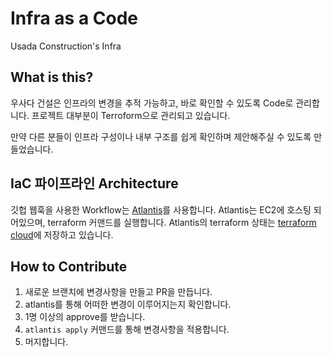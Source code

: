 # Infra as a Code

Usada Construction's Infra

## What is this?

우사다 건설은 인프라의 변경을 추적 가능하고, 바로 확인할 수 있도록 Code로 관리합니다. 프로젝트 대부분이 Terroform으로 관리되고 있습니다.

만약 다른 분들이 인프라 구성이나 내부 구조를 쉽게 확인하며 제안해주실 수 있도록 만들었습니다.

## IaC 파이프라인 Architecture

깃헙 웹훅을 사용한 Workflow는 [Atlantis](https://www.runatlantis.io/)를 사용합니다.
Atlantis는 EC2에 호스팅 되어있으며, terraform 커맨드를 실행합니다.
Atlantis의 terraform 상태는 [terraform cloud](https://app.terraform.io/)에 저장하고 있습니다.

## How to Contribute

1. 새로운 브랜치에 변경사항을 만들고 PR을 만듭니다.
2. atlantis를 통해 어떠한 변경이 이루어지는지 확인합니다.
3. 1명 이상의 approve를 받습니다.
4. `atlantis apply` 커맨드를 통해 변경사항을 적용합니다.
5. 머지합니다.
